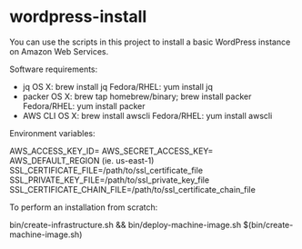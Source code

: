 wordpress-install
=================

You can use the scripts in this project to install a basic WordPress instance on Amazon Web Services.

Software requirements:

* jq
  OS X: brew install jq
  Fedora/RHEL: yum install jq
* packer
  OS X: brew tap homebrew/binary; brew install packer
  Fedora/RHEL: yum install packer
* AWS CLI
  OS X: brew install awscli
  Fedora/RHEL: yum install awscli
  
Environment variables:

AWS_ACCESS_KEY_ID=<AWS access key>
AWS_SECRET_ACCESS_KEY=<AWS secret access key>
AWS_DEFAULT_REGION (ie. us-east-1)
SSL_CERTIFICATE_FILE=/path/to/ssl_certificate_file
SSL_PRIVATE_KEY_FILE=/path/to/ssl_private_key_file
SSL_CERTIFICATE_CHAIN_FILE=/path/to/ssl_certificate_chain_file

To perform an installation from scratch:

bin/create-infrastructure.sh && bin/deploy-machine-image.sh $(bin/create-machine-image.sh)
